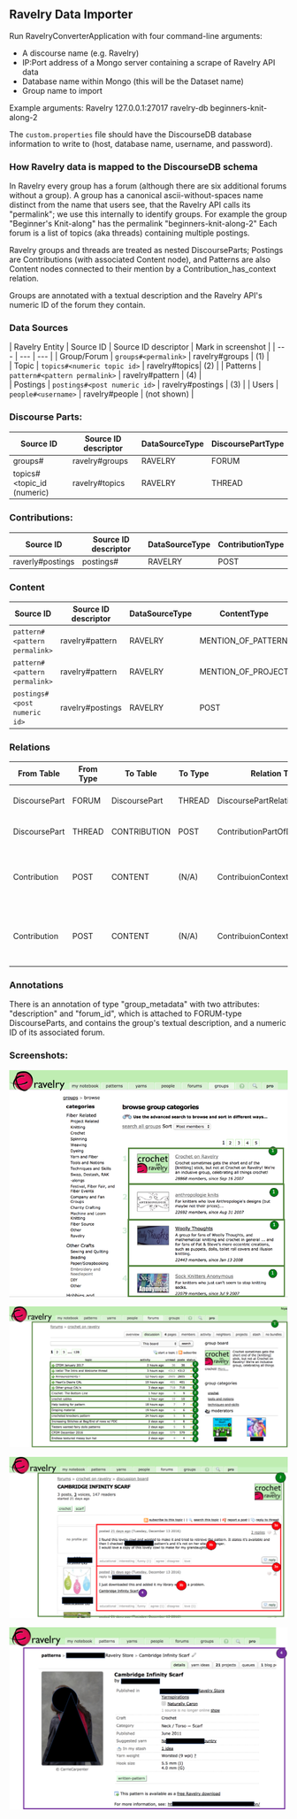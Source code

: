 
## Ravelry Data Importer

Run RavelryConverterApplication with four command-line arguments:
 * A discourse name (e.g. Ravelry)
 * IP:Port address of a Mongo server containing a scrape of Ravelry API data
 * Database name within Mongo (this will be the Dataset name)
 * Group name to import

Example arguments: Ravelry 127.0.0.1:27017 ravelry-db beginners-knit-along-2

The `custom.properties` file should have the DiscourseDB database information to write to (host, database name, username, and password).

### How Ravelry data is mapped to the DiscourseDB schema

In Ravelry every group has a forum (although there are six additional forums
without a group). A group has a canonical ascii-without-spaces name distinct from the
name that users see, that the Ravelry API calls its "permalink"; we use this internally to identify groups.  For example the group "Beginner's Knit-along" has the permalink "beginners-knit-along-2" Each forum is a list of topics (aka threads) containing multiple
postings.  

Ravelry groups and threads are treated as nested DiscourseParts; Postings are Contributions (with associated Content node), and Patterns are also Content nodes connected to their mention by a Contribution_has_context relation.

Groups are annotated with a textual description and the Ravelry API's numeric ID of the forum they contain.

### Data Sources

| Ravelry Entity | Source ID | Source ID descriptor | Mark in screenshot |
| --- | --- | --- |
| Group/Forum    | `groups#<permalink>`       | ravelry#groups  |   (1) |    
| Topic     | `topics#<numeric topic id>`    |   ravelry#topics| (2) |
| Patterns  |  `pattern#<pattern permalink>` |     ravelry#pattern | (4)  |      
| Postings  | `postings#<post numeric id>`  |    ravelry#postings | (3) |
| Users     |  `people#<username>`           |   ravelry#people | (not shown) |


### Discourse Parts:
| Source ID | Source ID descriptor | DataSourceType | DiscoursePartType |
| --- | --- | --- | --- |
| groups#<permalink>    |   ravelry#groups     |    RAVELRY |  FORUM  |
| topics#<topic_id (numeric)    |   ravelry#topics   |   RAVELRY   |   THREAD |


### Contributions:
| Source ID | Source ID descriptor | DataSourceType | ContributionType |
| --- | --- | --- | --- |
| raverly#postings   |  postings#<post numeric id>  | RAVELRY      |     POST |

### Content
| Source ID | Source ID descriptor | DataSourceType | ContentType |
| --- | --- | --- | --- |
| `pattern#<pattern permalink>` |     ravelry#pattern | RAVELRY | MENTION_OF_PATTERN |
| `pattern#<pattern permalink>` |     ravelry#pattern | RAVELRY | MENTION_OF_PROJECT |
| `postings#<post numeric id>`  |    ravelry#postings | RAVELRY | POST |


### Relations
| From Table | From Type | To Table | To Type | Relation Table | Relation Type | Explanation |
| --- | --- | --- | --- | --- | --- | --- |
| DiscoursePart | FORUM | DiscoursePart | THREAD | DiscoursePartRelation | SUBPART | Topics are part of forums |
| DiscoursePart | THREAD | CONTRIBUTION | POST | ContributionPartOfDiscoursePart | (N/A) | Postings are in Topics |
| Contribution | POST | CONTENT | (N/A) | ContribuionContext | MENTION_OF_PATTERN | When someone gives the URL to a pattern in a post |
| Contribution | POST | CONTENT | (N/A) | ContribuionContext | MENTION_OF_PROJECT | When someone gives the URL to a project in a post |

### Annotations

There is an annotation of type "group_metadata" with two attributes: "description" and "forum_id", which
is attached to FORUM-type DiscourseParts, and contains the group's textual description, and a numeric ID of its
associated forum.

### Screenshots:

![Ravelry Group List](ravelry-group-list.png)

![Ravelry Topic List](ravelry-topics.png)

![Ravelry Posting List](ravelry-postings.png)

![Ravelry Pattern](ravelry-pattern.png)

